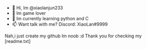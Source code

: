 - 👋 Hi, Im @xiaolanjun233
- 👀 Im game lover
- 🌱 Im currently learning python and C
- 📫 Want talk with me? Discord: XiaoLan#9999

Nah,i just create my github
Im noob :d
Thank you for checking my [readme.txt]
